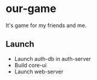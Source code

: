 # our-game
It's game for my friends and me.

## Launch
* Launch auth-db in auth-server
* Build core-ui
* Launch web-server
